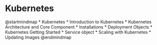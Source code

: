 # Kubernetes

<code-block lang="plantuml">
    @startmindmap
    * Kubernetes
        * Introduction to Kubernetes
        * Kubernetes Architecture and Core Component 
        * Installations
        * Deployment Objects     
        * Kubernetes Getting Started
        * Service object     
        * Scaling with Kubernetes
        * Updating Images
    @endmindmap
</code-block>